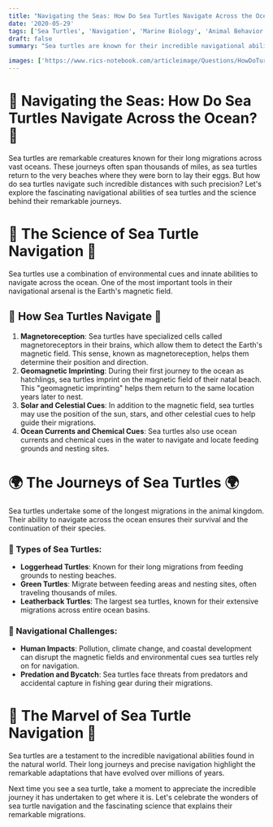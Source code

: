 ```yaml
---
title: "Navigating the Seas: How Do Sea Turtles Navigate Across the Ocean?"
date: '2020-05-29'
tags: ['Sea Turtles', 'Navigation', 'Marine Biology', 'Animal Behavior', 'Nature','Questions']
draft: false
summary: "Sea turtles are known for their incredible navigational abilities, crossing vast oceans to return to their nesting sites. In this blog post, we explore how sea turtles navigate using the Earths magnetic field and other cues."

images: ['https://www.rics-notebook.com/articleimage/Questions/HowDoTurtlesNavigateOcean.png']
---
```


# 🐢 Navigating the Seas: How Do Sea Turtles Navigate Across the Ocean? 🐢

Sea turtles are remarkable creatures known for their long migrations across vast oceans. These journeys often span thousands of miles, as sea turtles return to the very beaches where they were born to lay their eggs. But how do sea turtles navigate such incredible distances with such precision? Let's explore the fascinating navigational abilities of sea turtles and the science behind their remarkable journeys.

# 🔬 The Science of Sea Turtle Navigation 🔬

Sea turtles use a combination of environmental cues and innate abilities to navigate across the ocean. One of the most important tools in their navigational arsenal is the Earth's magnetic field.

## 🧠 How Sea Turtles Navigate 🧠

1. **Magnetoreception**: Sea turtles have specialized cells called magnetoreceptors in their brains, which allow them to detect the Earth's magnetic field. This sense, known as magnetoreception, helps them determine their position and direction.
2. **Geomagnetic Imprinting**: During their first journey to the ocean as hatchlings, sea turtles imprint on the magnetic field of their natal beach. This "geomagnetic imprinting" helps them return to the same location years later to nest.
3. **Solar and Celestial Cues**: In addition to the magnetic field, sea turtles may use the position of the sun, stars, and other celestial cues to help guide their migrations.
4. **Ocean Currents and Chemical Cues**: Sea turtles also use ocean currents and chemical cues in the water to navigate and locate feeding grounds and nesting sites.

# 🌍 The Journeys of Sea Turtles 🌍

Sea turtles undertake some of the longest migrations in the animal kingdom. Their ability to navigate across the ocean ensures their survival and the continuation of their species.

### 🐢 Types of Sea Turtles:
- **Loggerhead Turtles**: Known for their long migrations from feeding grounds to nesting beaches.
- **Green Turtles**: Migrate between feeding areas and nesting sites, often traveling thousands of miles.
- **Leatherback Turtles**: The largest sea turtles, known for their extensive migrations across entire ocean basins.

### 🐢 Navigational Challenges:
- **Human Impacts**: Pollution, climate change, and coastal development can disrupt the magnetic fields and environmental cues sea turtles rely on for navigation.
- **Predation and Bycatch**: Sea turtles face threats from predators and accidental capture in fishing gear during their migrations.

# 🌟 The Marvel of Sea Turtle Navigation 🌟

Sea turtles are a testament to the incredible navigational abilities found in the natural world. Their long journeys and precise navigation highlight the remarkable adaptations that have evolved over millions of years.

Next time you see a sea turtle, take a moment to appreciate the incredible journey it has undertaken to get where it is. Let's celebrate the wonders of sea turtle navigation and the fascinating science that explains their remarkable migrations.
